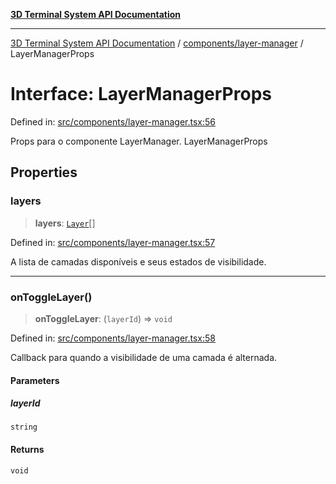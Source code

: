 [**3D Terminal System API Documentation**](../../../README.md)

***

[3D Terminal System API Documentation](../../../README.md) / [components/layer-manager](../README.md) / LayerManagerProps

# Interface: LayerManagerProps

Defined in: [src/components/layer-manager.tsx:56](https://github.com/Dicommunitas/ThreeJS_Terminal_3D/blob/d3a4c6e46069e0806d20629a3dc62ea6a87d736c/src/components/layer-manager.tsx#L56)

Props para o componente LayerManager.
 LayerManagerProps

## Properties

### layers

> **layers**: [`Layer`](../../../lib/types/interfaces/Layer.md)[]

Defined in: [src/components/layer-manager.tsx:57](https://github.com/Dicommunitas/ThreeJS_Terminal_3D/blob/d3a4c6e46069e0806d20629a3dc62ea6a87d736c/src/components/layer-manager.tsx#L57)

A lista de camadas disponíveis e seus estados de visibilidade.

***

### onToggleLayer()

> **onToggleLayer**: (`layerId`) => `void`

Defined in: [src/components/layer-manager.tsx:58](https://github.com/Dicommunitas/ThreeJS_Terminal_3D/blob/d3a4c6e46069e0806d20629a3dc62ea6a87d736c/src/components/layer-manager.tsx#L58)

Callback para quando a visibilidade de uma camada é alternada.

#### Parameters

##### layerId

`string`

#### Returns

`void`
